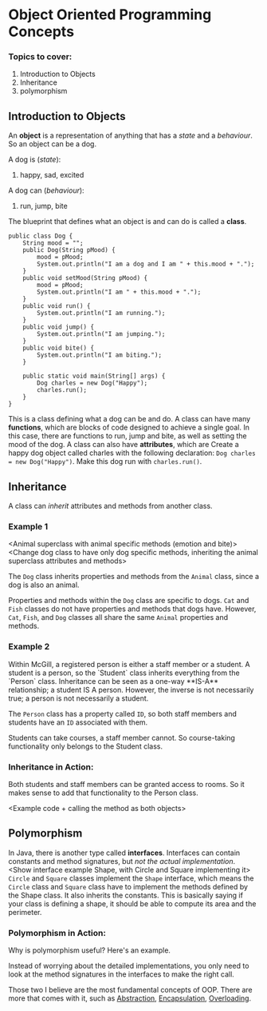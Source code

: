 # Object Oriented Programming Concepts

### Topics to cover:
1. Introduction to Objects
1. Inheritance
1. polymorphism

## Introduction to Objects
An **object** is a representation of anything that has a *state* and a *behaviour*. So an object can be a dog. 

A dog is (*state*):
1. happy, sad, excited

A dog can (*behaviour*):
1. run, jump, bite

The blueprint that defines what an object is and can do is called a **class**.
```
public class Dog {
    String mood = "";
    public Dog(String pMood) {
        mood = pMood;
        System.out.println("I am a dog and I am " + this.mood + ".");
    }
    public void setMood(String pMood) {
        mood = pMood;
        System.out.println("I am " + this.mood + ".");
    }
    public void run() {
        System.out.println("I am running.");
    }
    public void jump() {
        System.out.println("I am jumping.");
    }
    public void bite() {
        System.out.println("I am biting.");
    }

    public static void main(String[] args) {
        Dog charles = new Dog("Happy");
        charles.run();
    }
}
```
This is a class defining what a dog can be and do. 
A class can have many **functions**, which are blocks of code designed to achieve a single goal. In this case, there are functions to run, jump and bite, as well as setting the mood of the dog. A class can also have **attributes**, which are 
Create a happy dog object called charles with the following declaration: `Dog charles = new Dog("Happy")`. Make this dog run with `charles.run()`. 

## Inheritance
A class can *inherit* attributes and methods from another class.

### Example 1
<Animal superclass with animal specific methods (emotion and bite)>
<Change dog class to have only dog specific methods, inheriting the animal superclass attributes and methods>

The `Dog` class inherits properties and methods from the `Animal` class, since a dog is also an animal. 

Properties and methods within the `Dog` class are specific to dogs. `Cat` and `Fish` classes do not have properties and methods that dogs have. However, `Cat`, `Fish`, and `Dog` classes all share the same `Animal` properties and methods. 

### Example 2
<Student class extending a Person class>
Within McGill, a registered person is either a staff member or a student.
A student is a person, so the `Student` class inherits everything from the `Person` class. Inheritance can be seen as a one-way **IS-A** relationship; a student IS A person. However, the inverse is not necessarily true; a person is not necessarily a student.

The `Person` class has a property called `ID`, so both staff members and students have an `ID` associated with them.

Students can take courses, a staff member cannot. So course-taking functionality only belongs to the Student class.

### Inheritance in Action:
Both students and staff members can be granted access to rooms. So it makes sense to add that functionality to the Person class.

<Example code + calling the method as both objects>

## Polymorphism
In Java, there is another type called **interfaces**. Interfaces can contain constants and method signatures, but *not the actual implementation*.
<Show interface example Shape, with Circle and Square implementing it>
`Circle` and `Square` classes implement the `Shape` interface, which means the `Circle` class and `Square` class have to implement the methods defined by the Shape class. It also inherits the constants. This is basically saying if your class is defining a shape, it should be able to compute its area and the perimeter.

### Polymorphism in Action:
Why is polymorphism useful? Here's an example.
<A function that can take in a superclass as input parameter>

Instead of worrying about the detailed implementations, you only need to look at the method signatures in the interfaces to make the right call.

Those two I believe are the most fundamental concepts of OOP. There are more that comes with it, such as [Abstraction][abstraction], [Encapsulation][encapsulation], [Overloading][overloading].

[abstraction]: https://docs.oracle.com/javase/tutorial/java/IandI/abstract.html "Abstraction in Java"
[encapsulation]: https://en.wikipedia.org/wiki/Encapsulation_(computer_programming) "Encapsulation"
[overloading]: http://beginnersbook.com/2013/05/method-overloading/ "Overloading in Java"